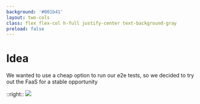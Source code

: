 ```yaml
---
background: '#001b41'
layout: two-cols
class: flex flex-col h-full justify-center text-background-gray
preload: false
---
```


# Idea

We wanted to use a cheap option to run our e2e tests, so we decided to try out the FaaS for a stable opportunity

<IonosLogo left="false" />

::right::
<img class="p-16 rounded-full"
  src="/kid_idea.jpg"
/>

<Footer
  title="Copyright © 1&1 IONOS SE 2021"
  :social="[
    { type: 'gh', username: 'ionos-deploy-now' }
  ]"
/>